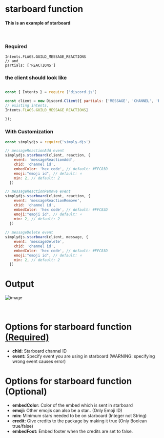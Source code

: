 # starboard function
#### This is an example of starboard
<br>

### Required
```
Intents.FLAGS.GUILD_MESSAGE_REACTIONS
// and
partials: ['REACTIONS']
```
### the client should look like
```js

const { Intents } = require ('discord.js')

const client = new Discord.Client({ partials: ['MESSAGE', 'CHANNEL', 'REACTION'], intents: [
// existing intents, 
Intents.FLAGS.GUILD_MESSAGE_REACTIONS]
  
});
```
### With Customization
```js
const simplydjs = require('simply-djs')

// messageReactionAdd event
simplydjs.starboard(client, reaction, {
    event: 'messageReactionAdd',
    chid: 'channel id',
    embedColor: 'hex code', // default: #FFC83D
    emoji:"emoji id", // default: ⭐
    min: 2, // default: 2
  })

// messageReactionRemove event
simplydjs.starboard(client, reaction, {
    event: 'messageReactionRemove',
    chid: 'channel id',
    embedColor: 'hex code', // default: #FFC83D
    emoji:"emoji id", // default: ⭐
    min: 2, // default: 2
  })
  
// messageDelete event
simplydjs.starboard(client, message, {
    event: 'messageDelete',
    chid: 'channel id',
    embedColor: 'hex code', // default: #FFC83D
    emoji:"emoji id", // default: ⭐
    min: 2, // default: 2
  })
```

# Output
![image](https://user-images.githubusercontent.com/71836991/129900817-becb2c35-5ad5-44fd-972f-4a9dcafb0551.png)

<br>

# Options for starboard function [(Required)](https://github.com/Rahuletto/simply-djs/blob/main/Examples/starboard.md)
- **chid:** Starboard channel ID
- **event:** Specify event you are using in starboard (WARNING: specifying wrong event causes error)

# Options for starboard function (Optional)
- **embedColor:** Color of the embed which is sent in starboard
- **emoji:** Other emojis can also be a star.. (Only Emoji ID)
- **min:** Minimum stars needed to be on starboard (Integer not String)
- **credit:** Give credits to the package by making it true (Only Boolean true/false)
- **embedFoot:** Embed footer when the credits are set to false.
